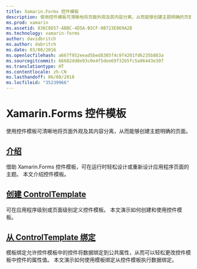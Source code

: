 ```yaml
---
title: Xamarin.Forms 控件模板
description: 使用控件模板可清晰地将页面外观及其内容分离，从而能够创建主题明确的页面。
ms.prod: xamarin
ms.assetid: 836C8D57-ABBC-4D5A-B3CF-0B723E069A2B
ms.technology: xamarin-forms
author: davidbritch
ms.author: dabritch
ms.date: 03/08/2016
ms.openlocfilehash: a667f952eead5bed8305f4c9f4201fd6235b883a
ms.sourcegitcommit: 66682dd8e93c0e4f5dee69f32b5fc5a96443e307
ms.translationtype: HT
ms.contentlocale: zh-CN
ms.lasthandoff: 06/08/2018
ms.locfileid: "35239966"
---
```

# <a name="xamarinforms-control-templates"></a>Xamarin.Forms 控件模板

使用控件模板可清晰地将页面外观及其内容分离，从而能够创建主题明确的页面。

## <a name="introductionintroductionmd"></a>[介绍](introduction.md)

借助 Xamarin.Forms 控件模板，可在运行时轻松设计或重新设计应用程序页面的主题。 本文介绍控件模板。

## <a name="creating-a-controltemplatecreatingmd"></a>[创建 ControlTemplate](creating.md)

可在应用程序级别或页面级别定义控件模板。 本文演示如何创建和使用控件模板。

## <a name="binding-from-a-controltemplatetemplate-bindingmd"></a>[从 ControlTemplate 绑定](template-binding.md)

模板绑定允许控件模板中的控件将数据绑定到公共属性，从而可以轻松更改控件模板中控件的属性值。 本文演示如何使用模板绑定从控件模板执行数据绑定。
